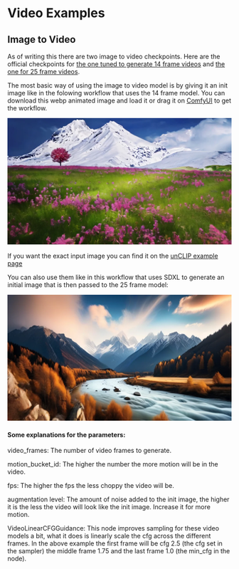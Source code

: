 # Video Examples

## Image to Video

As of writing this there are two image to video checkpoints. Here are the official checkpoints for [the one tuned to generate 14 frame videos](https://huggingface.co/stabilityai/stable-video-diffusion-img2vid/blob/main/svd.safetensors) and [the one for 25 frame videos](https://huggingface.co/stabilityai/stable-video-diffusion-img2vid-xt/blob/main/svd_xt.safetensors).


The most basic way of using the image to video model is by giving it an init image like in the folowing workflow that uses the 14 frame model.
You can download this webp animated image and load it or drag it on [ComfyUI](https://github.com/comfyanonymous/ComfyUI) to get the workflow.

![Example](image_to_video.webp)

If you want the exact input image you can find it on the [unCLIP example page](../unclip)

You can also use them like in this workflow that uses SDXL to generate an initial image that is then passed to the 25 frame model:

![Example](txt_to_image_to_video.webp)

#### Some explanations for the parameters:

video_frames: The number of video frames to generate.

motion_bucket_id: The higher the number the more motion will be in the video.

fps: The higher the fps the less choppy the video will be.

augmentation level: The amount of noise added to the init image, the higher it is the less the video will look like the init image. Increase it for more motion.

VideoLinearCFGGuidance: This node improves sampling for these video models a bit, what it does is linearly scale the cfg across the different frames. In the above example the first frame will be cfg 2.5 (the cfg set in the sampler) the middle frame 1.75 and the last frame 1.0 (the min_cfg in the node).
